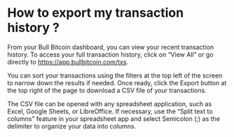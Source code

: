 # How to export my transaction history ?

From your Bull Bitcoin dashboard, you can view your recent transaction history. To access your full transaction history, click on “View All” or go directly to https://app.bullbitcoin.com/txs.

You can sort your transactions using the filters at the top left of the screen to narrow down the results if needed. Once ready, click the Export button at the top right of the page to download a CSV file of your transactions.

The CSV file can be opened with any spreadsheet application, such as Excel, Google Sheets, or LibreOffice. If necessary, use the “Split text to columns” feature in your spreadsheet app and select Semicolon (;) as the delimiter to organize your data into columns.